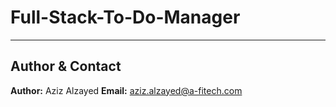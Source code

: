 # Full-Stack-To-Do-Manager


---
## Author & Contact
**Author:** Aziz Alzayed
**Email:** aziz.alzayed@a-fitech.com